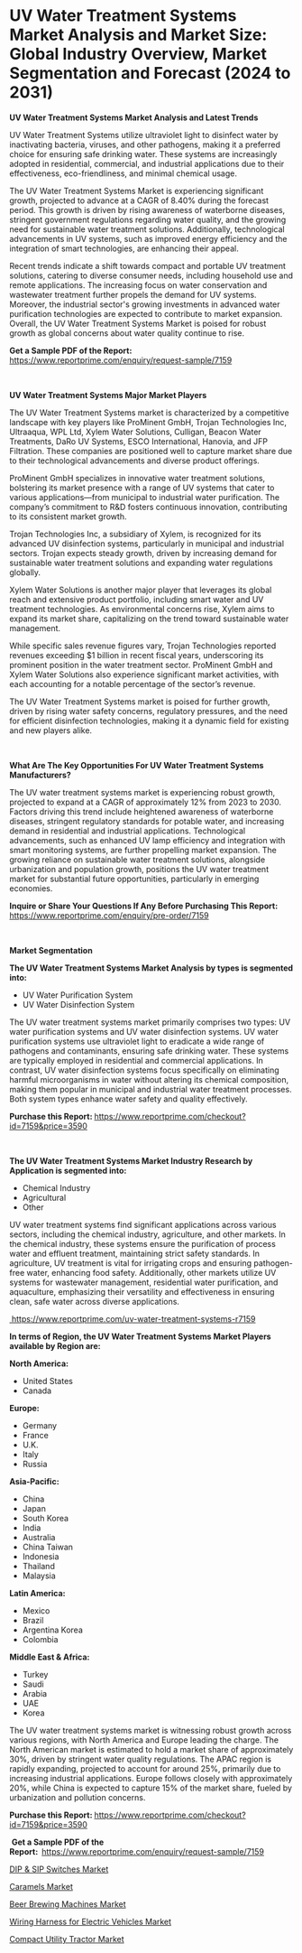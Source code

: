 <p><h1>UV Water Treatment Systems Market Analysis and Market Size: Global Industry Overview, Market Segmentation and Forecast (2024 to 2031)</h1></p><p><strong>UV Water Treatment Systems Market Analysis and Latest Trends</strong></p>
<p><p>UV Water Treatment Systems utilize ultraviolet light to disinfect water by inactivating bacteria, viruses, and other pathogens, making it a preferred choice for ensuring safe drinking water. These systems are increasingly adopted in residential, commercial, and industrial applications due to their effectiveness, eco-friendliness, and minimal chemical usage.</p><p>The UV Water Treatment Systems Market is experiencing significant growth, projected to advance at a CAGR of 8.40% during the forecast period. This growth is driven by rising awareness of waterborne diseases, stringent government regulations regarding water quality, and the growing need for sustainable water treatment solutions. Additionally, technological advancements in UV systems, such as improved energy efficiency and the integration of smart technologies, are enhancing their appeal.</p><p>Recent trends indicate a shift towards compact and portable UV treatment solutions, catering to diverse consumer needs, including household use and remote applications. The increasing focus on water conservation and wastewater treatment further propels the demand for UV systems. Moreover, the industrial sector's growing investments in advanced water purification technologies are expected to contribute to market expansion. Overall, the UV Water Treatment Systems Market is poised for robust growth as global concerns about water quality continue to rise.</p></p>
<p><strong>Get a Sample PDF of the Report:&nbsp;</strong> <a href="https://www.reportprime.com/enquiry/request-sample/7159">https://www.reportprime.com/enquiry/request-sample/7159</a></p>
<p>&nbsp;</p>
<p><strong>UV Water Treatment Systems Major Market Players</strong></p>
<p><p>The UV Water Treatment Systems market is characterized by a competitive landscape with key players like ProMinent GmbH, Trojan Technologies Inc, Ultraaqua, WPL Ltd, Xylem Water Solutions, Culligan, Beacon Water Treatments, DaRo UV Systems, ESCO International, Hanovia, and JFP Filtration. These companies are positioned well to capture market share due to their technological advancements and diverse product offerings. </p><p>ProMinent GmbH specializes in innovative water treatment solutions, bolstering its market presence with a range of UV systems that cater to various applications—from municipal to industrial water purification. The company’s commitment to R&D fosters continuous innovation, contributing to its consistent market growth.</p><p>Trojan Technologies Inc, a subsidiary of Xylem, is recognized for its advanced UV disinfection systems, particularly in municipal and industrial sectors. Trojan expects steady growth, driven by increasing demand for sustainable water treatment solutions and expanding water regulations globally. </p><p>Xylem Water Solutions is another major player that leverages its global reach and extensive product portfolio, including smart water and UV treatment technologies. As environmental concerns rise, Xylem aims to expand its market share, capitalizing on the trend toward sustainable water management.</p><p>While specific sales revenue figures vary, Trojan Technologies reported revenues exceeding $1 billion in recent fiscal years, underscoring its prominent position in the water treatment sector. ProMinent GmbH and Xylem Water Solutions also experience significant market activities, with each accounting for a notable percentage of the sector’s revenue. </p><p>The UV Water Treatment Systems market is poised for further growth, driven by rising water safety concerns, regulatory pressures, and the need for efficient disinfection technologies, making it a dynamic field for existing and new players alike.</p></p>
<p>&nbsp;</p>
<p><strong>What Are The Key Opportunities For UV Water Treatment Systems Manufacturers?</strong></p>
<p><p>The UV water treatment systems market is experiencing robust growth, projected to expand at a CAGR of approximately 12% from 2023 to 2030. Factors driving this trend include heightened awareness of waterborne diseases, stringent regulatory standards for potable water, and increasing demand in residential and industrial applications. Technological advancements, such as enhanced UV lamp efficiency and integration with smart monitoring systems, are further propelling market expansion. The growing reliance on sustainable water treatment solutions, alongside urbanization and population growth, positions the UV water treatment market for substantial future opportunities, particularly in emerging economies.</p></p>
<p><strong>Inquire or Share Your Questions If Any Before Purchasing This Report:</strong> <a href="https://www.reportprime.com/enquiry/pre-order/7159">https://www.reportprime.com/enquiry/pre-order/7159</a></p>
<p>&nbsp;</p>
<p><strong>Market Segmentation</strong></p>
<p><strong>The UV Water Treatment Systems Market Analysis by types is segmented into:</strong></p>
<p><ul><li>UV Water Purification System</li><li>UV Water Disinfection System</li></ul></p>
<p><p>The UV water treatment systems market primarily comprises two types: UV water purification systems and UV water disinfection systems. UV water purification systems use ultraviolet light to eradicate a wide range of pathogens and contaminants, ensuring safe drinking water. These systems are typically employed in residential and commercial applications. In contrast, UV water disinfection systems focus specifically on eliminating harmful microorganisms in water without altering its chemical composition, making them popular in municipal and industrial water treatment processes. Both system types enhance water safety and quality effectively.</p></p>
<p><strong>Purchase this Report:&nbsp;</strong><a href="https://www.reportprime.com/checkout?id=7159&price=3590">https://www.reportprime.com/checkout?id=7159&price=3590</a></p>
<p>&nbsp;</p>
<p><strong>The UV Water Treatment Systems Market Industry Research by Application is segmented into:</strong></p>
<p><ul><li>Chemical Industry</li><li>Agricultural</li><li>Other</li></ul></p>
<p><p>UV water treatment systems find significant applications across various sectors, including the chemical industry, agriculture, and other markets. In the chemical industry, these systems ensure the purification of process water and effluent treatment, maintaining strict safety standards. In agriculture, UV treatment is vital for irrigating crops and ensuring pathogen-free water, enhancing food safety. Additionally, other markets utilize UV systems for wastewater management, residential water purification, and aquaculture, emphasizing their versatility and effectiveness in ensuring clean, safe water across diverse applications.</p></p>
<p><a href="https://www.reportprime.com/uv-water-treatment-systems-r7159">&nbsp;https://www.reportprime.com/uv-water-treatment-systems-r7159</a></p>
<p><strong>In terms of Region, the UV Water Treatment Systems Market Players available by Region are:</strong></p>
<p>
    <p> <strong> North America: </strong>
        <ul>
            <li>United States</li>
            <li>Canada</li>
        </ul>
        </p> 
    <p> <strong> Europe: </strong>
        <ul>
            <li>Germany</li>
            <li>France</li>
            <li>U.K.</li>
            <li>Italy</li>
            <li>Russia</li>
        </ul>
        </p> 
    <p> <strong> Asia-Pacific: </strong>
        <ul>
            <li>China</li>
            <li>Japan</li>
            <li>South Korea</li>
            <li>India</li>
            <li>Australia</li>
            <li>China Taiwan</li>
            <li>Indonesia</li>
            <li>Thailand</li>
            <li>Malaysia</li>
        </ul>
        </p> 
    <p> <strong> Latin America: </strong>
        <ul>
            <li>Mexico</li>
            <li>Brazil</li>
            <li>Argentina Korea</li>
            <li>Colombia</li>
        </ul>
        </p> 
    <p> <strong> Middle East & Africa: </strong>
        <ul>
            <li>Turkey</li>
            <li>Saudi</li>
            <li>Arabia</li>
            <li>UAE</li>
            <li>Korea</li>
        </ul>
    </p>
    </p>
<p><p>The UV water treatment systems market is witnessing robust growth across various regions, with North America and Europe leading the charge. The North American market is estimated to hold a market share of approximately 30%, driven by stringent water quality regulations. The APAC region is rapidly expanding, projected to account for around 25%, primarily due to increasing industrial applications. Europe follows closely with approximately 20%, while China is expected to capture 15% of the market share, fueled by urbanization and pollution concerns.</p></p>
<p><strong>Purchase this Report: </strong><a href="https://www.reportprime.com/checkout?id=7159&price=3590">https://www.reportprime.com/checkout?id=7159&price=3590</a></p>
<p>&nbsp;<strong>Get a Sample PDF of the Report:&nbsp;&nbsp;</strong><a href="https://www.reportprime.com/enquiry/request-sample/7159">https://www.reportprime.com/enquiry/request-sample/7159</a></p>
<p><strong></strong></p>
<p><p><a href="https://issuu.com/reportprime-2/docs/dip-sip-switches-market-size-2030.p_1e3a5c1b340510">DIP & SIP Switches Market</a></p><p><a href="https://www.linkedin.com/pulse/global-caramels-industry-types-applications-market-players-regional-xbhye?trackingId=JogeF5GDRbSFqAsJnt9H9g%3D%3D">Caramels Market</a></p><p><a href="https://www.linkedin.com/pulse/beer-brewing-machines-market-research-report-includes-3s84e?trackingId=LkPulGFnSTqLwj7R5KrkKg%3D%3D">Beer Brewing Machines Market</a></p><p><a href="https://medium.com/@fredyyunianto_89084/what-is-driving-the-global-wiring-harness-for-electric-vehicles-market-4e1a076b6ffd">Wiring Harness for Electric Vehicles Market</a></p><p><a href="https://medium.com/@david.mackay7867865/insights-into-compact-utility-tractor-market-share-and-competitive-landscape-for-period-from-2024-da2e49810593">Compact Utility Tractor Market</a></p></p>